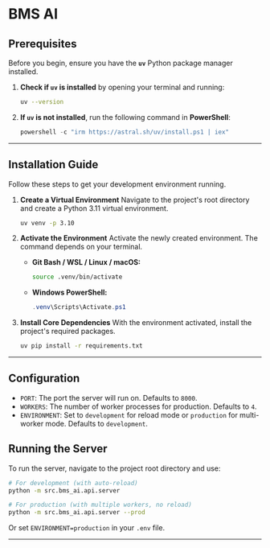 # BMS AI



## Prerequisites

Before you begin, ensure you have the **`uv`** Python package manager installed.

1.  **Check if `uv` is installed** by opening your terminal and running:
    ```bash
    uv --version
    ```
2.  **If `uv` is not installed**, run the following command in **PowerShell**:
    ```powershell
    powershell -c "irm https://astral.sh/uv/install.ps1 | iex"
    ```

***

## Installation Guide

Follow these steps to get your development environment running.

1.  **Create a Virtual Environment**
    Navigate to the project's root directory and create a Python 3.11 virtual environment.
    ```bash
    uv venv -p 3.10
    ```

2.  **Activate the Environment**
    Activate the newly created environment. The command depends on your terminal.
    * **Git Bash / WSL / Linux / macOS:**
        ```bash
        source .venv/bin/activate
        ```
    * **Windows PowerShell:**
        ```powershell
        .venv\Scripts\Activate.ps1
        ```

3.  **Install Core Dependencies**
    With the environment activated, install the project's required packages.
    ```bash
    uv pip install -r requirements.txt
    ```

***

## Configuration

- `PORT`: The port the server will run on. Defaults to `8000`.
- `WORKERS`: The number of worker processes for production. Defaults to `4`.
- `ENVIRONMENT`: Set to `development` for reload mode or `production` for multi-worker mode. Defaults to `development`.



## Running the Server

To run the server, navigate to the project root directory and use:

```bash
# For development (with auto-reload)
python -m src.bms_ai.api.server

# For production (with multiple workers, no reload)
python -m src.bms_ai.api.server --prod
```

Or set `ENVIRONMENT=production` in your `.env` file.

***